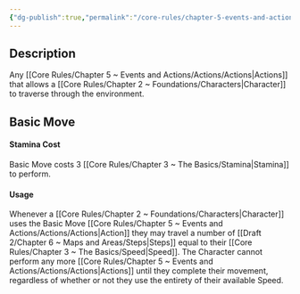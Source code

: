 ```yaml
---
{"dg-publish":true,"permalink":"/core-rules/chapter-5-events-and-actions/actions/move/"}
---
```


## Description
Any [[Core Rules/Chapter 5 ~ Events and Actions/Actions/Actions\|Actions]] that allows a [[Core Rules/Chapter 2 ~ Foundations/Characters\|Character]] to traverse through the environment.
## Basic Move
#### Stamina Cost
Basic Move costs 3 [[Core Rules/Chapter 3 ~ The Basics/Stamina\|Stamina]] to perform.
#### Usage
Whenever a [[Core Rules/Chapter 2 ~ Foundations/Characters\|Character]] uses the Basic Move [[Core Rules/Chapter 5 ~ Events and Actions/Actions/Actions\|Action]] they may travel a number of [[Draft 2/Chapter 6 ~ Maps and Areas/Steps\|Steps]] equal to their [[Core Rules/Chapter 3 ~ The Basics/Speed\|Speed]]. The Character cannot perform any more [[Core Rules/Chapter 5 ~ Events and Actions/Actions/Actions\|Actions]] until they complete their movement, regardless of whether or not they use the entirety of their available Speed.